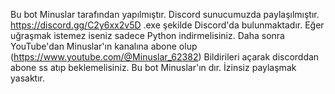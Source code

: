 Bu bot Minuslar tarafından yapılmıştır.
Discord sunucumuzda paylaşılmıştır. https://discord.gg/C2y6xx2v5D
.exe şekilde Discord'da bulunmaktadır. Eğer uğraşmak istemez iseniz sadece Python indirmelisiniz. Daha sonra YouTube'dan Minuslar'ın kanalına abone olup (https://www.youtube.com/@Minuslar_62382) Bildirileri açarak discorddan abone ss atıp beklemelisiniz. Bu bot Minuslar'ın dır. İzinsiz paylaşmak yasaktır.